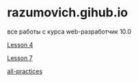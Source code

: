 # razumovich.gihub.io
все работы с курса web-разработчик 10.0


 [Lesson 4](https://classicart54.github.io/razumovich.gihub.io/lesson%204/index.html "kkk")
 
 
 [Lesson 7](https://classicart54.github.io/razumovich.gihub.io/lesson%207/index.html)
 
 
 [all-practices](https://classicart54.github.io/razumovich.gihub.io/all-practices/index.html)
